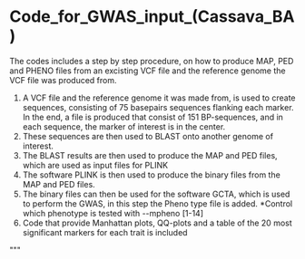 # Code_for_GWAS_input_(Cassava_BA)


The codes includes a step by step procedure, on how to produce MAP, PED and PHENO files from an excisting VCF file and the reference genome the VCF file was produced from. 

1. A VCF file and the reference genome it was made from, is used to create sequences, consisting of 75 basepairs sequences flanking each marker. In the end, a file is produced that consist of 151 BP-sequences, and in each sequence, the marker of interest is in the center. 
2. These sequences are then used to BLAST onto another genome of interest. 
3. The BLAST results are then used to produce the MAP and PED files, which are used as input files for PLINK 
4. The software PLINK is then used to produce the binary files from the MAP and PED files. 
5. The binary files can then be used for the software GCTA, which is used to perform the GWAS, in this step the Pheno type file is added. *Control which phenotype is tested with --mpheno [1-14]
6. Code that provide Manhattan plots, QQ-plots and a table of the 20 most significant markers for each trait is included 


"""
